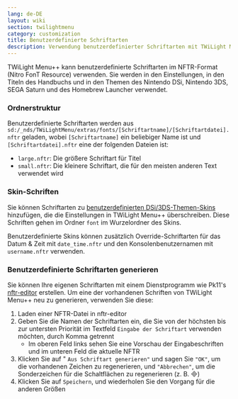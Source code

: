 ```yaml
---
lang: de-DE
layout: wiki
section: twilightmenu
category: customization
title: Benutzerdefinierte Schriftarten
description: Verwendung benutzerdefinierter Schriftarten mit TWiLight Menu++
---
```


TWiLight Menu++ kann benutzerdefinierte Schriftarten im NFTR-Format (Nitro FonT Resource) verwenden. Sie werden in den Einstellungen, in den Titeln des Handbuchs und in den Themen des Nintendo DSi, Nintendo 3DS, SEGA Saturn und des Homebrew Launcher verwendet.

### Ordnerstruktur
Benutzerdefinierte Schriftarten werden aus `sd:/_nds/TWiLightMenu/extras/fonts/[Schriftartname]/[Schriftartdatei].nftr` geladen, wobei `[Schriftartname]` ein beliebiger Name ist und `[Schriftartdatei].nftr` eine der folgenden Dateien ist:
- `large.nftr`: Die größere Schriftart für Titel
- `small.nftr`: Die kleinere Schriftart, die für den meisten anderen Text verwendet wird

### Skin-Schriften
Sie können Schriftarten zu [benutzerdefinierten DSi/3DS-Themen-Skins](custom-dsi-3ds-skins) hinzufügen, die die Einstellungen in TWiLight Menu++ überschreiben. Diese Schriften gehen im Ordner `font` im Wurzelordner des Skins.

Benutzerdefinierte Skins können zusätzlich Override-Schriftarten für das Datum & Zeit mit `date_time.nftr` und den Konsolenbenutzernamen mit `username.nftr` verwenden.

### Benutzerdefinierte Schriftarten generieren
Sie können Ihre eigenen Schriftarten mit einem Dienstprogramm wie Pk11's [nftr-editor](https://pk11.us/nftr-editor/) erstellen. Um eine der vorhandenen Schriften von TWiLight Menu++ neu zu generieren, verwenden Sie diese:
1. Laden einer NFTR-Datei in nftr-editor
1. Geben Sie die Namen der Schriftarten ein, die Sie von der höchsten bis zur untersten Priorität im Textfeld `Eingabe der Schriftart` verwenden möchten, durch Komma getrennt
   - Im oberen Feld links sehen Sie eine Vorschau der Eingabeschriften und im unteren Feld die aktuelle NFTR
1. Klicken Sie auf " `Aus Schriftart generieren"` und sagen Sie `"OK"`, um die vorhandenen Zeichen zu regenerieren, und `"Abbrechen"`, um die Sonderzeichen für die Schaltflächen zu regenerieren (z. B. &#xE000;)
1. Klicken Sie auf `Speichern`, und wiederholen Sie den Vorgang für die anderen Größen
